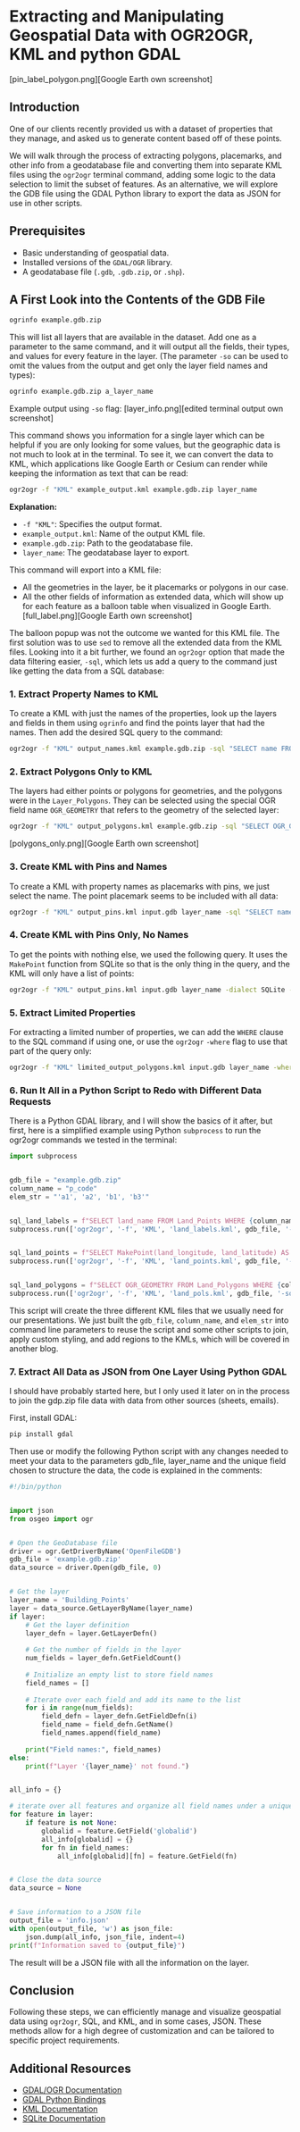 ﻿# Extracting and Manipulating Geospatial Data with OGR2OGR, KML and python GDAL
[pin_label_polygon.png][Google Earth own screenshot]
  



## Introduction
One of our clients recently provided us with a dataset of properties that they manage, and asked us to generate content based off of these points.
 
We will walk through the process of extracting polygons, placemarks, and other info from a geodatabase file and converting them into separate KML files using the `ogr2ogr` terminal command, adding some logic to the data selection to limit the subset of features. As an alternative, we will explore the GDB file using the GDAL Python library to export the data as JSON for use in other scripts.


## Prerequisites
- Basic understanding of geospatial data.
- Installed versions of the `GDAL/OGR` library.
- A geodatabase file (`.gdb`, `.gdb.zip`, or `.shp`).


## A First Look into the Contents of the GDB File


```bash
ogrinfo example.gdb.zip
```


This will list all layers that are available in the dataset. Add one as a parameter to the same command, and it will output all the fields, their types, and values for every feature in the layer. (The parameter `-so` can be used to omit the values from the output and get only the layer field names and types):


```bash
ogrinfo example.gdb.zip a_layer_name
```
Example output using `-so` flag:
[layer_info.png][edited terminal output own screenshot]
  



This command shows you information for a single layer which can be helpful if you are only looking for some values, but the geographic data is not much to look at in the terminal. To see it, we can convert the data to KML, which applications like Google Earth or Cesium can render while keeping the information as text that can be read:


```bash
ogr2ogr -f "KML" example_output.kml example.gdb.zip layer_name
```


**Explanation:**
- `-f "KML"`: Specifies the output format.
- `example_output.kml`: Name of the output KML file.
- `example.gdb.zip`: Path to the geodatabase file.
- `layer_name`: The geodatabase layer to export.


This command will export into a KML file:
- All the geometries in the layer, be it placemarks or polygons in our case.
- All the other fields of information as extended data, which will show up for each feature as a balloon table when visualized in Google Earth.
[full_label.png][Google Earth own screenshot]
  



The balloon popup was not the outcome we wanted for this KML file. The first solution was to use `sed` to remove all the extended data from the KML files. Looking into it a bit further, we found an `ogr2ogr` option that made the data filtering easier, `-sql`, which lets us add a query to the command just like getting the data from a SQL database:


### 1. Extract Property Names to KML


To create a KML with just the names of the properties, look up the layers and fields in them using `ogrinfo` and find the points layer that had the names. Then add the desired SQL query to the command:


```bash
ogr2ogr -f "KML" output_names.kml example.gdb.zip -sql "SELECT name FROM Layer_Points"
```


### 2. Extract Polygons Only to KML


The layers had either points or polygons for geometries, and the polygons were in the `Layer_Polygons`. They can be selected using the special OGR field name `OGR_GEOMETRY` that refers to the geometry of the selected layer:


```bash
ogr2ogr -f "KML" output_polygons.kml example.gdb.zip -sql "SELECT OGR_GEOMETRY FROM Layer_Polygons"
```
[polygons_only.png][Google Earth own screenshot]
  



### 3. Create KML with Pins and Names


To create a KML with property names as placemarks with pins, we just select the name. The point placemark seems to be included with all data:


```bash
ogr2ogr -f "KML" output_pins.kml input.gdb layer_name -sql "SELECT name FROM layer_name"
```


### 4. Create KML with Pins Only, No Names


To get the points with nothing else, we used the following query. It uses the `MakePoint` function from SQLite so that is the only thing in the query, and the KML will only have a list of points:


```bash
ogr2ogr -f "KML" output_pins.kml input.gdb layer_name -dialect SQLite -sql "SELECT MakePoint(land_longitude, land_latitude) AS geom FROM Land_Points"
```


### 5. Extract Limited Properties


For extracting a limited number of properties, we can add the `WHERE` clause to the SQL command if using one, or use the `ogr2ogr` `-where` flag to use that part of the query only:


```bash
ogr2ogr -f "KML" limited_output_polygons.kml input.gdb layer_name -where "ID IN (1, 2, 3)"
```


### 6. Run It All in a Python Script to Redo with Different Data Requests


There is a Python GDAL library, and I will show the basics of it after, but first, here is a simplified example using Python `subprocess` to run the ogr2ogr commands we tested in the terminal:


```python
import subprocess 


gdb_file = "example.gdb.zip"
column_name = "p_code"
elem_str = "'a1', 'a2', 'b1', 'b3'"


sql_land_labels = f"SELECT land_name FROM Land_Points WHERE {column_name} IN ({elem_str})"
subprocess.run(['ogr2ogr', '-f', 'KML', 'land_labels.kml', gdb_file, '-sql', sql_land_labels])


sql_land_points = f"SELECT MakePoint(land_longitude, land_latitude) AS geom FROM Land_Points WHERE {column_name} IN ({elem_str})" 
subprocess.run(['ogr2ogr', '-f', 'KML', 'land_points.kml', gdb_file, '-dialect', 'SQLite', '-sql', sql_land_points])


sql_land_polygons = f"SELECT OGR_GEOMETRY FROM Land_Polygons WHERE {column_name} IN ({elem_str})" 
subprocess.run(['ogr2ogr', '-f', 'KML', 'land_pols.kml', gdb_file, '-sql', sql_land_polygons])
```


This script will create the three different KML files that we usually need for our presentations. We just built the `gdb_file`, `column_name`, and `elem_str` into command line parameters to reuse the script and some other scripts to join, apply custom styling, and add regions to the KMLs, which will be covered in another blog.


### 7. Extract All Data as JSON from One Layer Using Python GDAL


I should have probably started here, but I only used it later on in the process to join the gdp.zip file data with data from other sources (sheets, emails).


First, install GDAL:


```bash
pip install gdal
```


Then use or modify the following Python script with any changes needed to meet your data to the parameters gdb_file, layer_name and the unique field chosen to structure the data, the code is explained in the comments:


```python
#!/bin/python


import json
from osgeo import ogr


# Open the GeoDatabase file
driver = ogr.GetDriverByName('OpenFileGDB')
gdb_file = 'example.gdb.zip'
data_source = driver.Open(gdb_file, 0)


# Get the layer
layer_name = 'Building_Points'
layer = data_source.GetLayerByName(layer_name)
if layer:
    # Get the layer definition
    layer_defn = layer.GetLayerDefn()
    
    # Get the number of fields in the layer
    num_fields = layer_defn.GetFieldCount()
    
    # Initialize an empty list to store field names
    field_names = []
    
    # Iterate over each field and add its name to the list
    for i in range(num_fields):
        field_defn = layer_defn.GetFieldDefn(i)
        field_name = field_defn.GetName()
        field_names.append(field_name)
    
    print("Field names:", field_names)
else:
    print(f"Layer '{layer_name}' not found.")


all_info = {}

# iterate over all features and organize all field names under a unique one for the a dictionary structure
for feature in layer:
    if feature is not None:
        globalid = feature.GetField('globalid')
        all_info[globalid] = {}
        for fn in field_names:
            all_info[globalid][fn] = feature.GetField(fn)


# Close the data source
data_source = None


# Save information to a JSON file
output_file = 'info.json'
with open(output_file, 'w') as json_file:
    json.dump(all_info, json_file, indent=4)
print(f"Information saved to {output_file}")
```


The result will be a JSON file with all the information on the layer.


## Conclusion


Following these steps, we can efficiently manage and visualize geospatial data using `ogr2ogr`, SQL, and KML, and in some cases, JSON. These methods allow for a high degree of customization and can be tailored to specific project requirements.


## Additional Resources
- [GDAL/OGR Documentation](https://gdal.org)
- [GDAL Python Bindings](https://gdal.org/python/)
- [KML Documentation](https://developers.google.com/kml/documentation)
- [SQLite Documentation](https://www.sqlite.org/docs.html)
